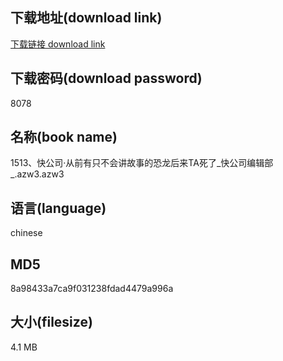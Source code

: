 ## 下载地址(download link)
[下载链接 download link](https://voluble-croquembouche-d321dc.netlify.app/?s=1513%E3%80%81%E5%BF%AB%E5%85%AC%E5%8F%B8%C2%B7%E4%BB%8E%E5%89%8D%E6%9C%89%E5%8F%AA%E4%B8%8D%E4%BC%9A%E8%AE%B2%E6%95%85%E4%BA%8B%E7%9A%84%E6%81%90%E9%BE%99%E5%90%8E%E6%9D%A5TA%E6%AD%BB%E4%BA%86_%E5%BF%AB%E5%85%AC%E5%8F%B8%E7%BC%96%E8%BE%91%E9%83%A8_.azw3)

## 下载密码(download password)
8078

## 名称(book name)
1513、快公司·从前有只不会讲故事的恐龙后来TA死了_快公司编辑部_.azw3.azw3

## 语言(language)
chinese

## MD5
8a98433a7ca9f031238fdad4479a996a

## 大小(filesize)
4.1 MB
